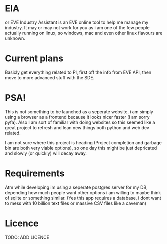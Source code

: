 # EIA
or EVE Industry Assistant is an EVE online tool to help me manage my industry. It may or may not work for you as i am one of the few people actually running on linux, so windows, mac and even other linux flavours are unknown.


# Current plans

Basicly get everything related to PI, first off the info from EVE API, then move to more advanced stuff with the SDE.



# PSA!
This is not something to be launched as a seperate website, i am simply using a browser as a frontend because it looks nicer faster (i am sorry pyfa). Also I am sort of familiar with doing websites so this seemed like a great project to refresh and lean new things both python and web dev related.

I  am not sure where this project is heading (Project completion and garbage bin are both very viable options), so one day this might be just depricated and slowly (or quickly) will decay away.

# Requirements

Atm while developing im using a seperate postgres server for my DB, depending how much people want other options i am willing to maybe think of sqlite or something similar. (Yes this app requires a database, i dont want to mess with 10 billion text files or massive CSV files like a caveman)

# Licence
TODO: ADD LICENCE